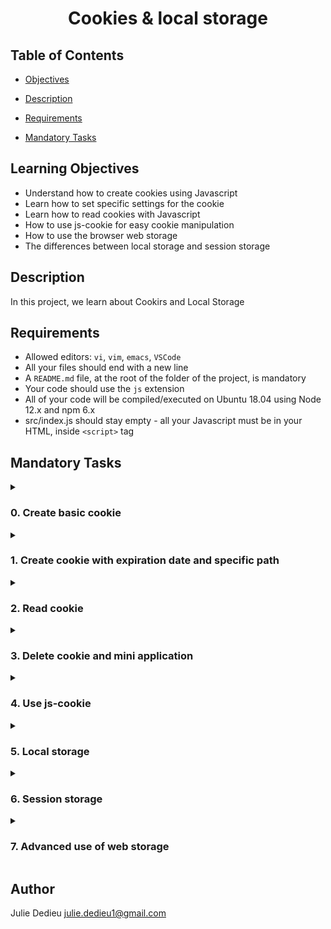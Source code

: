 # <p align="center">Cookies & local storage</p>

## Table of Contents

- [Objectives](#objectives)

- [Description](#Descritpion)

- [Requirements](#requirements)

- [Mandatory Tasks](#mandatory-tasks)

## Learning Objectives

- Understand how to create cookies using Javascript
- Learn how to set specific settings for the cookie
- Learn how to read cookies with Javascript
- How to use js-cookie for easy cookie manipulation
- How to use the browser web storage
- The differences between local storage and session storage

## Description

In this project, we learn about Cookirs and Local Storage

## Requirements

- Allowed editors: `vi`, `vim`, `emacs`, `VSCode`
- All your files should end with a new line
- A `README.md` file, at the root of the folder of the project, is mandatory
- Your code should use the `js` extension
- All of your code will be compiled/executed on Ubuntu 18.04 using Node 12.x and npm 6.x
- src/index.js should stay empty - all your Javascript must be in your HTML, inside `<script>` tag

## Mandatory Tasks

<details close><summary>
  
### 0. Create basic cookie

</summary>

<img src="./img/0-1.png">

<img src="./img/0-2.png">

<img src="./img/0-3.png">

</details>

<details close><summary>

### 1. Create cookie with expiration date and specific path

</summary>

<img src="./img/1.png">

</details>

<details close><summary>

### 2. Read cookie

</summary>

<img src="./img/2.png">

</details>

<details close><summary>

### 3. Delete cookie and mini application

</summary>

<img src="./img/3-1.png">

<img src="./img/3-2.png">

</details>

<details close><summary>

### 4. Use js-cookie

</summary>

<img src="./img/4-1.png">

<img src="./img/4-2.png">

</details>

<details close><summary>

### 5. Local storage

</summary>

<img src="./img/5-1.png">

<img src="./img/5-2.png">

<img src="./img/5-3.png">

<img src="./img/5-4.png">

<img src="./img/5-5.png">

</details>

<details close><summary>

### 6. Session storage

</summary>

<img src="./img/6-1.png">  

<img src="./img/6-2.png">  

<img src="./img/6-3.png">

<img src="./img/6-4.png">

<img src="./img/6-5.png">

</details>

<details close><summary>

### 7. Advanced use of web storage

</summary>

<img src="./img/7-1.png">

<img src="./img/7-2.png">

</details>

## Author

Julie Dedieu <julie.dedieu1@gmail.com>
